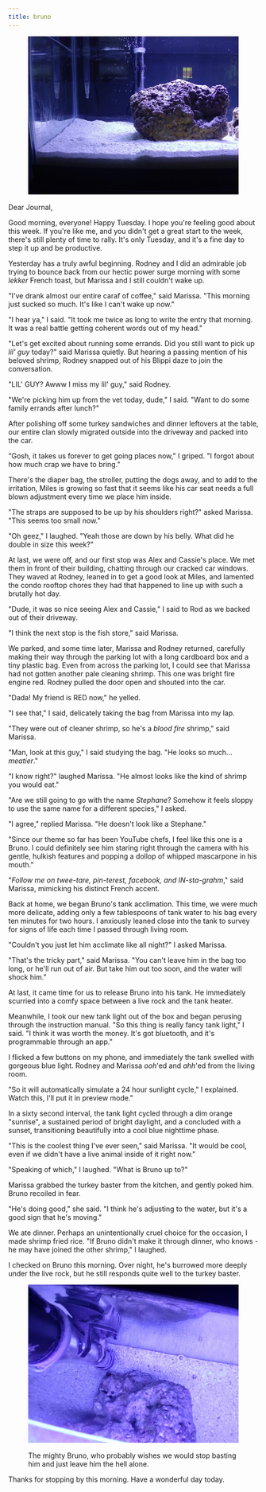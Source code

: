```yaml
---
title: bruno
---
```


<figure>
  <a href="/images/banners/2020-06-09.jpg">
    <img alt="banner" src="/images/banners/2020-06-09.jpg"/>
  </a>
</figure>

Dear Journal,

Good morning, everyone!  Happy Tuesday.  I hope you're feeling good
about this week.  If you're like me, and you didn't get a great start
to the week, there's still plenty of time to rally.  It's only
Tuesday, and it's a fine day to step it up and be productive.

Yesterday has a truly awful beginning.  Rodney and I did an admirable
job trying to bounce back from our hectic power surge morning with
some _lekker_ French toast, but Marissa and I still couldn't wake up.

"I've drank almost our entire caraf of coffee," said Marissa.  "This
morning just sucked so much.  It's like I can't wake up now."

"I hear ya," I said.  "It took me twice as long to write the entry
that morning.  It was a real battle getting coherent words out of my
head."

"Let's get excited about running some errands.  Did you still want to
pick up _lil' guy_ today?" said Marissa quietly.  But hearing a
passing mention of his beloved shrimp, Rodney snapped out of his
Blippi daze to join the conversation.

"LIL' GUY?  Awww I miss my lil' guy," said Rodney.

"We're picking him up from the vet today, dude," I said.  "Want to do
some family errands after lunch?"

After polishing off some turkey sandwiches and dinner leftovers at the
table, our entire clan slowly migrated outside into the driveway and
packed into the car.

"Gosh, it takes us forever to get going places now," I griped.  "I
forgot about how much crap we have to bring."

There's the diaper bag, the stroller, putting the dogs away, and to
add to the irritation, Miles is growing so fast that it seems like his
car seat needs a full blown adjustment every time we place him inside.

"The straps are supposed to be up by his shoulders right?" asked
Marissa.  "This seems too small now."

"Oh geez," I laughed.  "Yeah those are down by his belly.  What did he
double in size this week?"

At last, we were off, and our first stop was Alex and Cassie's place.
We met them in front of their building, chatting through our cracked
car windows.  They waved at Rodney, leaned in to get a good look at
Miles, and lamented the condo rooftop chores they had that happened to
line up with such a brutally hot day.

"Dude, it was so nice seeing Alex and Cassie," I said to Rod as we
backed out of their driveway.

"I think the next stop is the fish store," said Marissa.

We parked, and some time later, Marissa and Rodney returned, carefully
making their way through the parking lot with a long cardboard box and
a tiny plastic bag.  Even from across the parking lot, I could see
that Marissa had not gotten another pale cleaning shrimp.  This one
was bright fire engine red.  Rodney pulled the door open and shouted
into the car.

"Dada!  My friend is RED now," he yelled.

"I see that," I said, delicately taking the bag from Marissa into my
lap.

"They were out of cleaner shrimp, so he's a _blood fire_ shrimp," said
Marissa.

"Man, look at this guy," I said studying the bag.  "He looks so
much... _meatier_."

"I know right?" laughed Marissa.  "He almost looks like the kind of
shrimp you would eat."

"Are we still going to go with the name _Stephane_?  Somehow it feels
sloppy to use the same name for a different species," I asked.

"I agree," replied Marissa.  "He doesn't look like a Stephane."

"Since our theme so far has been YouTube chefs, I feel like this one
is a Bruno.  I could definitely see him staring right through the
camera with his gentle, hulkish features and popping a dollop of
whipped mascarpone in his mouth."

"_Follow me on twee-tare, pin-terest, facebook, and IN-sta-grahm_,"
said Marissa, mimicking his distinct French accent.

Back at home, we began Bruno's tank acclimation.  This time, we were
much more delicate, adding only a few tablespoons of tank water to his
bag every ten minutes for two hours.  I anxiously leaned close into
the tank to survey for signs of life each time I passed through living
room.

"Couldn't you just let him acclimate like all night?" I asked Marissa.

"That's the tricky part," said Marissa.  "You can't leave him in the
bag too long, or he'll run out of air.  But take him out too soon, and
the water will shock him."

At last, it came time for us to release Bruno into his tank.  He
immediately scurried into a comfy space between a live rock and the
tank heater.

Meanwhile, I took our new tank light out of the box and began perusing
through the instruction manual.  "So this thing is really fancy tank
light," I said.  "I think it was worth the money.  It's got bluetooth,
and it's programmable through an app."

I flicked a few buttons on my phone, and immediately the tank swelled
with gorgeous blue light.  Rodney and Marissa _ooh_'ed and _ahh_'ed
from the living room.

"So it will automatically simulate a 24 hour sunlight cycle," I
explained.  Watch this, I'll put it in preview mode."

In a sixty second interval, the tank light cycled through a dim orange
"sunrise", a sustained period of bright daylight, and a concluded with
a sunset, transitioning beautifully into a cool blue nighttime phase.

"This is the coolest thing I've ever seen," said Marissa.  "It would
be cool, even if we didn't have a live animal inside of it right now."

"Speaking of which," I laughed.  "What is Bruno up to?"

Marissa grabbed the turkey baster from the kitchen, and gently poked
him.  Bruno recoiled in fear.

"He's doing good," she said.  "I think he's adjusting to the water,
but it's a good sign that he's moving."

We ate dinner.  Perhaps an unintentionally cruel choice for the
occasion, I made shrimp fried rice.  "If Bruno didn't make it through
dinner, who knows - he may have joined the other shrimp," I laughed.

I checked on Bruno this morning.  Over night, he's burrowed more
deeply under the live rock, but he still responds quite well to the
turkey baster.

<figure>
  <a href="/images/bruno-hiding.jpg">
    <img alt="bruno hiding" src="/images/bruno-hiding.jpg"/>
  </a>
  <figcaption>
    <p>The mighty Bruno, who probably wishes we would stop basting him and
just leave him the hell alone.</p>
  </figcaption>
</figure>

Thanks for stopping by this morning.  Have a wonderful day today.

[Bruno]: https://youtu.be/QqBWwqEZufw
